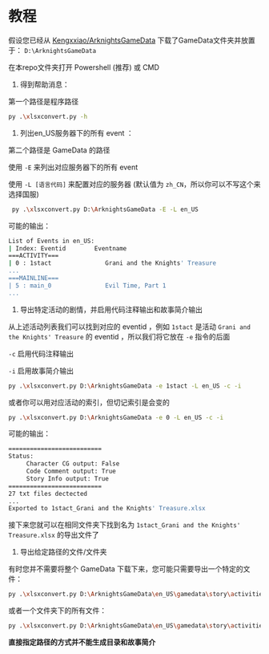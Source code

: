 # 教程

假设您已经从 [Kengxxiao/ArknightsGameData](https://github.com/Kengxxiao/ArknightsGameData) 下载了GameData文件夹并放置于： `D:\ArknightsGameData` 

在本repo文件夹打开 Powershell (推荐) 或 CMD

1. 得到帮助消息：

第一个路径是程序路径

```bash
py .\xlsxconvert.py -h
```

1. 列出en_US服务器下的所有 event ：

第二个路径是 GameData 的路径

使用 `-E` 来列出对应服务器下的所有 event

使用 `-L [语言代码]` 来配置对应的服务器 (默认值为 `zh_CN`，所以你可以不写这个来选择国服)

```bash
 py .\xlsxconvert.py D:\ArknightsGameData -E -L en_US
```

可能的输出：

```bash
List of Events in en_US:
| Index: Eventid        Eventname
===ACTIVITY===
| 0 : 1stact               Grani and the Knights' Treasure
...
===MAINLINE===
| 5 : main_0               Evil Time, Part 1
...
```

1. 导出特定活动的剧情，并启用代码注释输出和故事简介输出

从上述活动列表我们可以找到对应的 eventid ，例如 `1stact` 是活动 `Grani and the Knights' Treasure` 的 eventid ，所以我们将它放在 `-e` 指令的后面

`-c` 启用代码注释输出

`-i` 启用故事简介输出

```bash
py .\xlsxconvert.py D:\ArknightsGameData -e 1stact -L en_US -c -i
```

或者你可以用对应活动的索引，但切记索引是会变的

```bash
py .\xlsxconvert.py D:\ArknightsGameData -e 0 -L en_US -c -i
```

可能的输出：

```bash
==========================
Status:
     Character CG output: False
     Code Comment output: True
     Story Info output: True
==========================
27 txt files dectected
...
Exported to 1stact_Grani and the Knights' Treasure.xlsx
```

接下来您就可以在相同文件夹下找到名为 `1stact_Grani and the Knights' Treasure.xlsx` 的导出文件了

1. 导出给定路径的文件/文件夹

有时您并不需要将整个 GameData 下载下来，您可能只需要导出一个特定的文件：

```bash
py .\xlsxconvert.py D:\ArknightsGameData\en_US\gamedata\story\activities\act6d5\level_act6d5_st03.txt
```

或者一个文件夹下的所有文件：

```bash
py .\xlsxconvert.py D:\ArknightsGameData\en_US\gamedata\story\activities\act6d5\
```

**直接指定路径的方式并不能生成目录和故事简介**